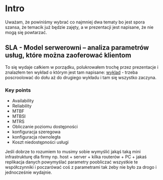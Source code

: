 # Intro

Uważam, że powiniśmy wybrać co najmniej dwa tematy bo jest spora szansa, że temacik już będzie zajęty, a w prezentacji jest napisane, że nie mogą się powtarzać.

## SLA - Model serwerowni – analiza parametrów usług, które można zaoferować klientom

To się wydaje całkiem w porządku, polukrowałem trochę przez prezentacje i znalazłem ten wykład o którym jest tam napisane:
[wyklad](http://www.zsk.ict.pwr.wroc.pl/zsk/repository/dydaktyka/ndsc/wyklady/niezawodnosc_w7_8.pdf) - trzeba poscroolować do dołu aż do drugiego wykładu i tam się wszystko zaczyna.

### Key points

- Availability
- Reliability
- MTBF
- MTBSI
- MTRS
- Obliczanie poziomu dostępności
- konfiguracja szeregowa
- konfiguracja równoległa
- Koszt niedostępności usługi

Jeśli dobrze to rozumiem to musimy sobie wymyślić jakąś taką mini infrastrukturę dla firmy np. host + server + kilka routerów + PC + jakaś replikacja danych powymyślać parametry poobliczać wszystkie te współczynniki i poczarówać coś z parametrami tak żeby nie było za drogo i jednocześnie wydajnie.
